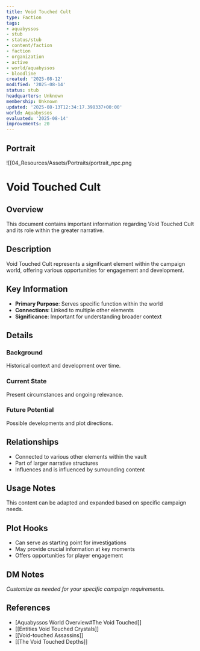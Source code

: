```yaml
---
title: Void Touched Cult
type: Faction
tags:
- aquabyssos
- stub
- status/stub
- content/faction
- faction
- organization
- active
- world/aquabyssos
- bloodline
created: '2025-08-12'
modified: '2025-08-14'
status: stub
headquarters: Unknown
membership: Unknown
updated: '2025-08-13T12:34:17.398337+00:00'
world: Aquabyssos
evaluated: '2025-08-14'
improvements: 20
---
```


## Portrait
![[04_Resources/Assets/Portraits/portrait_npc.png

# Void Touched Cult

## Overview
This document contains important information regarding Void Touched Cult and its role within the greater narrative.

## Description
Void Touched Cult represents a significant element within the campaign world, offering various opportunities for engagement and development.

## Key Information
- **Primary Purpose**: Serves specific function within the world
- **Connections**: Linked to multiple other elements
- **Significance**: Important for understanding broader context

## Details
### Background
Historical context and development over time.

### Current State
Present circumstances and ongoing relevance.

### Future Potential
Possible developments and plot directions.

## Relationships
- Connected to various other elements within the vault
- Part of larger narrative structures
- Influences and is influenced by surrounding content

## Usage Notes
This content can be adapted and expanded based on specific campaign needs.

## Plot Hooks
- Can serve as starting point for investigations
- May provide crucial information at key moments
- Offers opportunities for player engagement

## DM Notes
*Customize as needed for your specific campaign requirements.*

## References

- [Aquabyssos World Overview#The Void Touched]]
- [[Entities Void Touched Crystals]]
- [[Void-touched Assassins]]
- [[The Void Touched Depths]]
